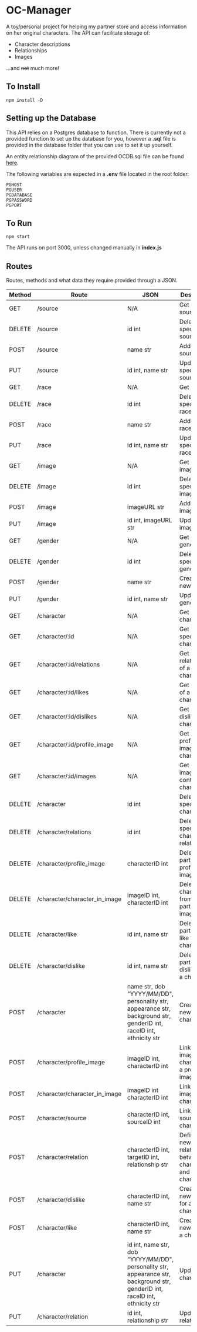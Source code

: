 # OC-Manager

A toy/personal project for helping my partner store and access information on her original characters. The API can facilitate storage of:

- Character descriptions
- Relationships
- Images

...and ~~not~~ much more!

## To Install

`npm install -D`

## Setting up the Database

This API relies on a Postgres database to function. There is currently not a provided function to set up the database for you, however a **.sql** file is provided in the database folder that you can use to set it up yourself.

An entity relationship diagram of the provided OCDB.sql file can be found [here](https://ibb.co/z58NQkr).

The following variables are expected in a **.env** file located in the root folder:

```
PGHOST
PGUSER
PGDATABASE
PGPASSWORD
PGPORT
```

## To Run

`npm start`

The API runs on port 3000, unless changed manually in **index.js**

## Routes

Routes, methods and what data they require provided through a JSON.

| Method | Route                         | JSON                                                                                                                         | Description                                                          |
| ------ | ----------------------------- | ---------------------------------------------------------------------------------------------------------------------------- | -------------------------------------------------------------------- |
| GET    | /source                       | N/A                                                                                                                          | Get all sources                                                      |
| DELETE | /source                       | id int                                                                                                                       | Delete a specific source                                             |
| POST   | /source                       | name str                                                                                                                     | Add a new source                                                     |
| PUT    | /source                       | id int, name str                                                                                                             | Update a specific source                                             |
| GET    | /race                         | N/A                                                                                                                          | Get all races                                                        |
| DELETE | /race                         | id int                                                                                                                       | Delete a specific race                                               |
| POST   | /race                         | name str                                                                                                                     | Add a new race                                                       |
| PUT    | /race                         | id int, name str                                                                                                             | Update a specific race                                               |
| GET    | /image                        | N/A                                                                                                                          | Get all images                                                       |
| DELETE | /image                        | id int                                                                                                                       | Delete a specific image                                              |
| POST   | /image                        | imageURL str                                                                                                                 | Add a new image                                                      |
| PUT    | /image                        | id int, imageURL str                                                                                                         | Update an image                                                      |
| GET    | /gender                       | N/A                                                                                                                          | Get all genders                                                      |
| DELETE | /gender                       | id int                                                                                                                       | Delete a specific gender                                             |
| POST   | /gender                       | name str                                                                                                                     | Create a new gender                                                  |
| PUT    | /gender                       | id int, name str                                                                                                             | Update a gender                                                      |
| GET    | /character                    | N/A                                                                                                                          | Get all characters                                                   |
| GET    | /character/:id                | N/A                                                                                                                          | Get a specific character                                             |
| GET    | /character/:id/relations      | N/A                                                                                                                          | Get the relationships of a specific character                        |
| GET    | /character/:id/likes          | N/A                                                                                                                          | Get all likes of a character                                         |
| GET    | /character/:id/dislikes       | N/A                                                                                                                          | Get all dislikes of a character                                      |
| GET    | /character/:id/profile_image  | N/A                                                                                                                          | Get the profile image of a character                                 |
| GET    | /character/:id/images         | N/A                                                                                                                          | Get all images containing a character                                |
| DELETE | /character                    | id int                                                                                                                       | Delete a specific character                                          |
| DELETE | /character/relations          | id int                                                                                                                       | Delete a specific character relation                                 |
| DELETE | /character/profile_image      | characterID int                                                                                                              | Delete a particular profile image                                    |
| DELETE | /character/character_in_image | imageID int, characterID int                                                                                                 | Delete a character from a particular image                           |
| DELETE | /character/like               | id int, name str                                                                                                             | Delete a particular like from a character                            |
| DELETE | /character/dislike            | id int, name str                                                                                                             | Delete a particular dislike from a character                         |
| POST   | /character                    | name str, dob "YYYY/MM/DD", personality str, appearance str, background str, genderID int, raceID int, ethnicity str         | Create a new character                                               |
| POST   | /character/profile_image      | imageID int, characterID int                                                                                                 | Link a new image to a character as a profile image                   |
| POST   | /character/character_in_image | imageID int characterID int                                                                                                  | Link a new image to a character                                      |
| POST   | /character/source             | characterID int, sourceID int                                                                                                | Link a new source to a character                                     |
| POST   | /character/relation           | characterID int, targetID int, relationship str                                                                              | Define a new relationship between the character and target character |
| POST   | /character/dislike            | characterID int, name str                                                                                                    | Create a new dislike for a character                                 |
| POST   | /character/like               | characterID int, name str                                                                                                    | Create a new like for a character                                    |
| PUT    | /character                    | id int, name str, dob "YYYY/MM/DD", personality str, appearance str, background str, genderID int, raceID int, ethnicity str | Update a character                                                   |
| PUT    | /character/relation           | id int, relationship str                                                                                                     | Update a relation                                                    |
